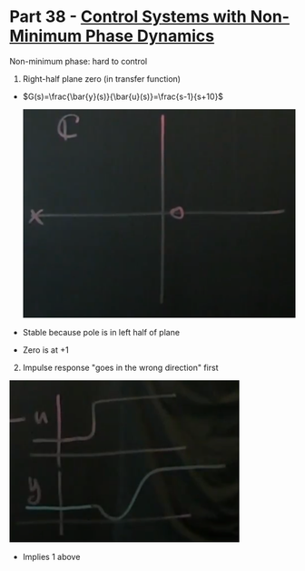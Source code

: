 # Part 38 - [Control Systems with Non-Minimum Phase Dynamics](https://www.youtube.com/watch?v=7GjnvuKeWI8&list=PLMrJAkhIeNNR20Mz-VpzgfQs5zrYi085m&index=38)

Non-minimum phase: hard to control
1. Right-half plane zero (in transfer function)
  - $G(s)=\frac{\bar{y}(s)}{\bar{u}(s)}=\frac{s-1}{s+10}$

    ![](images/2021-08-30-21-44-45.png)

  - Stable because pole is in left half of plane
  - Zero is at +1
2. Impulse response "goes in the wrong direction" first

  ![](images/2021-08-30-21-46-07.png)

  - Implies 1 above
